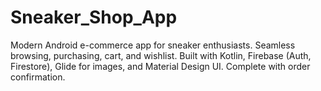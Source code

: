 # Sneaker_Shop_App
Modern Android e-commerce app for sneaker enthusiasts. Seamless browsing, purchasing, cart, and wishlist. Built with Kotlin, Firebase (Auth, Firestore), Glide for images, and Material Design UI. Complete with order confirmation.
